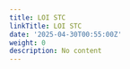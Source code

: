 ```yaml
---
title: LOI STC
linkTitle: LOI STC
date: '2025-04-30T00:55:00Z'
weight: 0
description: No content
---
```



